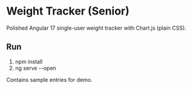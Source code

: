 # Weight Tracker (Senior)

Polished Angular 17 single-user weight tracker with Chart.js (plain CSS).

## Run

1. npm install
2. ng serve --open

Contains sample entries for demo.
